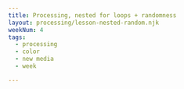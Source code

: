 ```yaml
---
title: Processing, nested for loops + randomness
layout: processing/lesson-nested-random.njk
weekNum: 4
tags:
  - processing
  - color
  - new media
  - week

---
```

